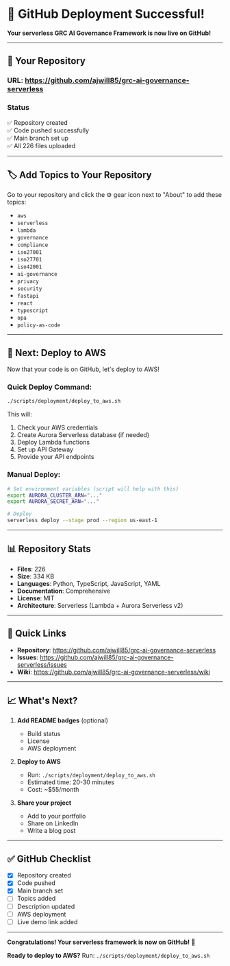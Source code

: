 # 🎉 GitHub Deployment Successful!

**Your serverless GRC AI Governance Framework is now live on GitHub!**

---

## 📍 Your Repository

### URL: https://github.com/ajwill85/grc-ai-governance-serverless

### Status
✅ Repository created  
✅ Code pushed successfully  
✅ Main branch set up  
✅ All 226 files uploaded  

---

## 🏷️ Add Topics to Your Repository

Go to your repository and click the ⚙️ gear icon next to "About" to add these topics:

- `aws`
- `serverless`
- `lambda`
- `governance`
- `compliance`
- `iso27001`
- `iso27701`
- `iso42001`
- `ai-governance`
- `privacy`
- `security`
- `fastapi`
- `react`
- `typescript`
- `opa`
- `policy-as-code`

---

## 🚀 Next: Deploy to AWS

Now that your code is on GitHub, let's deploy to AWS!

### Quick Deploy Command:
```bash
./scripts/deployment/deploy_to_aws.sh
```

This will:
1. Check your AWS credentials
2. Create Aurora Serverless database (if needed)
3. Deploy Lambda functions
4. Set up API Gateway
5. Provide your API endpoints

### Manual Deploy:
```bash
# Set environment variables (script will help with this)
export AURORA_CLUSTER_ARN="..."
export AURORA_SECRET_ARN="..."

# Deploy
serverless deploy --stage prod --region us-east-1
```

---

## 📊 Repository Stats

- **Files**: 226
- **Size**: 334 KB
- **Languages**: Python, TypeScript, JavaScript, YAML
- **Documentation**: Comprehensive
- **License**: MIT
- **Architecture**: Serverless (Lambda + Aurora Serverless v2)

---

## 🔗 Quick Links

- **Repository**: https://github.com/ajwill85/grc-ai-governance-serverless
- **Issues**: https://github.com/ajwill85/grc-ai-governance-serverless/issues
- **Wiki**: https://github.com/ajwill85/grc-ai-governance-serverless/wiki

---

## 📈 What's Next?

1. **Add README badges** (optional)
   - Build status
   - License
   - AWS deployment

2. **Deploy to AWS**
   - Run: `./scripts/deployment/deploy_to_aws.sh`
   - Estimated time: 20-30 minutes
   - Cost: ~$55/month

3. **Share your project**
   - Add to your portfolio
   - Share on LinkedIn
   - Write a blog post

---

## ✅ GitHub Checklist

- [x] Repository created
- [x] Code pushed
- [x] Main branch set
- [ ] Topics added
- [ ] Description updated
- [ ] AWS deployment
- [ ] Live demo link added

---

**Congratulations! Your serverless framework is now on GitHub!** 🎊

**Ready to deploy to AWS?** Run: `./scripts/deployment/deploy_to_aws.sh`
